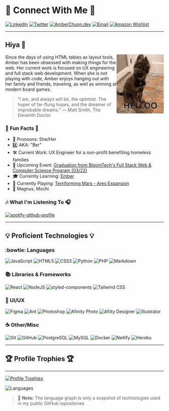# :iphone: Connect With Me 📲

[![LinkedIn](https://img.shields.io/badge/-LinkedIn-0D1117?style=for-the-badge&logo=linkedin&logoColor=27E5F0 "LinkedIn")](https://www.linkedin.com/in/amberchunn)
[![Twitter](https://img.shields.io/badge/-Twitter-0D1117?style=for-the-badge&logo=twitter&logoColor=27E5F0 "Twitter")](https://twitter.com/_AmberChunn)
[![AmberChunn.dev](https://img.shields.io/badge/-www-0D1117?style=for-the-badge&logo=circle&logoColor=27E5F0 "WWW")](https://amberchunn.dev)
[![Email](https://img.shields.io/badge/-Email-0D1117?style=for-the-badge&logo=gmail&logoColor=27E5F0 "Email")](mailto:chunn.amber@gmail.com)
[![Amazon Wishlist](https://img.shields.io/badge/Wishlist-0D1117?style=for-the-badge&logo=amazon&logoColor=27E5F0 "Amazon Wishlist")](https://www.amazon.com/hz/wishlist/ls/22HEX4PTMC6AW?ref_=wl_share)

---

## Hiya 👋

<a href="https://tenor.com/view/dog-hello-cute-puppy-hi-gif-17637570" target="_blank"><img src="/assets/dog-hello.gif" width="150" align="right"></a>
Since the days of using HTML tables as layout tools, Amber has been obsessed with making things for the web. Her current work is focused on UX engineering and full stack web development. When she is not playing with code, Amber enjoys hanging out with her family and friends, traveling, as well as winning at modern board games.

> “I am, and always will be, the optimist. The hoper of far-flung hopes, and the dreamer of improbable dreams.”
> ― Matt Smith, The Eleventh Doctor

### 🎈 Fun Facts 🎈

- :postbox: Pronouns: She/Her
- :hash: AKA: "Ber"
- 🛠 Current Work: UX Engineer for a non-profit benefiting homeless families
- :newspaper: Upcoming Event: [Graduation from BloomTech's Full Stack Web & Computer Science Program (03/22)](https://www.bloomtech.com/)
- :mortar_board: Currently Learning: [Ember](https://emberjs.com/)
- :game_die: Currently Playing: [Terriforming Mars - Ares Expansion](https://boardgamegeek.com/boardgame/328871/terraforming-mars-ares-expedition)
- :feet: Magnus, Mochi

### :notes: What I'm Listening To 🎧

[![spotify-github-profile](https://spotify-github-profile.vercel.app/api/view?uid=1229684751&cover_image=true&theme=novatorem&bar_color=08a9c9&bar_color_cover=false)](https://github.com/kittinan/spotify-github-profile)

---

## 💡 Proficient Technologies 💡

### :bowtie: Languages

![JavaScript](https://img.shields.io/badge/-JavaScript-0D1117?style=flat-square&logo=javascript)
![HTML5](https://img.shields.io/badge/-HTML5-0D1117?style=flat-square&logo=html5)
![CSS3](https://img.shields.io/badge/-CSS3-0D1117?style=flat-square&logo=css3&logoColor=blue)
![Python](https://img.shields.io/badge/-Python-0D1117?style=flat-square&logo=Python)
![PHP](https://img.shields.io/badge/-PHP-0D1117?style=flat-square&logo=PHP)
![Markdown](https://img.shields.io/badge/Markdown-%230D1117.svg?style=flat-square&logo=Markdown)

### :books: Libraries & Frameworks

![React](https://img.shields.io/badge/-React-0D1117?style=flat-square&logo=react)
![NodeJS](https://img.shields.io/badge/-Nodejs-0D1117?style=flat-square&logo=Node.js)
![styled-components](https://img.shields.io/badge/-Styled%20Components-0D1117?style=flat-square&logo=styledcomponents)
![Tailwind CSS](https://img.shields.io/badge/-Tailwind%20CSS-0D1117?style=flat-square&logo=tailwindcss)

### :cherry_blossom: UI/UX

![Figma](https://img.shields.io/badge/-Figma-0D1117?style=flat-square&logo=figma)
![Ant](https://img.shields.io/badge/-Ant-0D1117?style=flat-square&logo=apache-ant)
![Photoshop](https://img.shields.io/badge/-Photoshop-0D1117?style=flat-square&logo=adobe-photoshop)
![Afinity Photo](https://img.shields.io/badge/-Affinity%20Photo-0D1117?style=flat-square&logo=affinityphoto)
![Afiity Designer](https://img.shields.io/badge/-Affinity%20Designer-0D1117?style=flat-square&logo=affinitydesigner)
![Illustrator](https://img.shields.io/badge/-Illustrator-0D1117?style=flat-square&logo=adobe-illustrator)

### :coffee: Other/Misc

![Git](https://img.shields.io/badge/-Git-0D1117?style=flat-square&logo=git)
![GitHub](https://img.shields.io/badge/-GitHub-0D1117?style=flat-square&logo=github)
![PostgreSQL](https://img.shields.io/badge/-PostgreSQL-0D1117?style=flat-square&logo=postgresql)
![MySQL](https://img.shields.io/badge/-MySQL-0D1117?style=flat-square&logo=mysql)
![Docker](https://img.shields.io/badge/-Docker-0D1117?style=flat-square&logo=docker)
![Netlify](https://img.shields.io/badge/-Netlify-0D1117?style=flat-square&logo=netlify)
![Heroku](https://img.shields.io/badge/-Heroku-0D1117?style=flat-square&logo=heroku)

---

<!-- GitHub Contributions Section -->
<!-- Credit: https://github.com/anuraghazra/github-readme-stats -->
<!-- Bassed On: https://github.com/amberchunn/github-readme-stats -->

## 🏆 Profile Trophies 🏆

---

[![Profile Trophies](https://github-profile-trophy.vercel.app/?username=amberchunn&column=8&theme=radical&no-frame=true&no-bg=true&margin-w=10 "Profile Trophies")](https://github.com/ryo-ma/github-profile-trophy)

![Languages](https://github-readme-stats.vercel.app/api/top-langs/?username=amberchunn&langs_count=10&layout=compact&theme=radical&hide_border=true&bg_color=0D1117&title_color=27E5F0)

> :memo: **Note:** The language graph is only a snapshot of technologies used in my public GitHub repositories
